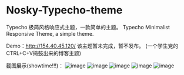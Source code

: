 # Nosky-Typecho-theme
Typecho 极简风格响应式主题，一款简单的主题。 Typecho Minimalist Responsive Theme, a simple theme.

Demo：http://154.40.45.120/
该主题暂未完成，暂不发布。
(一个学生党的CTRL+C+V捣鼓出来的博客主题)

截图展示(showtime!!!)：
![image](https://github.com/Inon1y/Nosky-Typecho-theme/assets/91359128/dcd4231f-cd98-44cd-9296-6d34ac743b20)
![image](https://github.com/Inon1y/Nosky-Typecho-theme/assets/91359128/92b3c3cc-7835-4d5e-8125-2fce1185b086)
![image](https://github.com/Inon1y/Nosky-Typecho-theme/assets/91359128/4015cc65-f821-4694-a54e-48f8ec7924cb)
![image](https://github.com/Inon1y/Nosky-Typecho-theme/assets/91359128/7a592740-083e-4b28-99a4-a8a039a31264)
![image](https://github.com/Inon1y/Nosky-Typecho-theme/assets/91359128/93f47c0b-332b-426b-afa3-4837386b291b)
